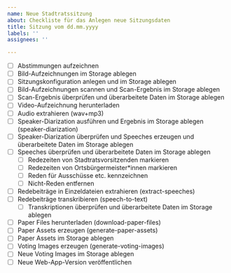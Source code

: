 ```yaml
---
name: Neue Stadtratssitzung
about: Checkliste für das Anlegen neue Sitzungsdaten
title: Sitzung vom dd.mm.yyyy
labels: ''
assignees: ''

---
```


<Link zur Ratsinfo-Seite>

- [ ] Abstimmungen aufzeichnen
- [ ] Bild-Aufzeichnungen im Storage ablegen
- [ ] Sitzungskonfiguration anlegen und im Storage ablegen
- [ ] Bild-Aufzeichnungen scannen und Scan-Ergebnis im Storage ablegen
- [ ] Scan-Ergebnis überprüfen und überarbeitete Daten im Storage ablegen
- [ ] Video-Aufzeichnung herunterladen
- [ ] Audio extrahieren (wav+mp3)
- [ ] Speaker-Diarization ausführen und Ergebnis im Storage ablegen (speaker-diarization)
- [ ] Speaker-Diarization überprüfen und Speeches erzeugen und überarbeitete Daten im Storage ablegen
- [ ] Speeches überprüfen und überarbeitete Daten im Storage ablegen
  - [ ] Redezeiten von Stadtratsvorsitzenden markieren
  - [ ] Redezeiten von Ortsbürgermeister*innen markieren
  - [ ] Reden für Ausschüsse etc. kennzeichnen
  - [ ] Nicht-Reden entfernen
- [ ] Redebeiträge in Einzeldateien extrahieren (extract-speeches)
- [ ] Redebeiträge transkribieren (speech-to-text)
  - [ ] Transkriptionen überprüfen und überarbeitete Daten im Storage ablegen
- [ ] Paper Files herunterladen (download-paper-files)
- [ ] Paper Assets erzeugen (generate-paper-assets)
- [ ] Paper Assets im Storage ablegen
- [ ] Voting Images erzeugen (generate-voting-images)
- [ ] Neue Voting Images im Storage ablegen
- [ ] Neue Web-App-Version veröffentlichen
